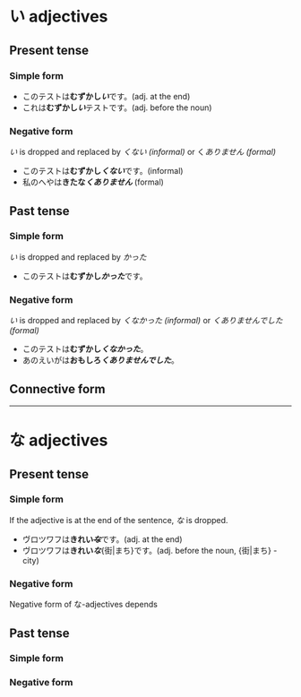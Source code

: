 # い adjectives

## Present tense

### Simple form
- このテストは**むずかし*い***です。(adj. at the end)
- これは**むずかし*い***テストです。(adj. before the noun)

### Negative form
*い* is dropped and replaced by *くない (informal)* or く*ありません (formal)* 　 
- このテストは**むずかし*くない***です。(informal)
- 私のへやは**きたな*くありません*** (formal)

## Past tense

### Simple form
*い* is dropped and replaced by *かった*
- このテストは**むずかし*かった***です。

### Negative form
*い* is dropped and replaced by *くなかった (informal)* or *くありませんでした (formal)*
- このテストは**むずかし*くなかった***。
- あのえいがは**おもしろ*くありませんでした***。

## Connective form

---

# な adjectives

## Present tense

### Simple form
If the adjective is at the end of the sentence, *な* is dropped.
- ヴロツワフは**きれい**~~***な***~~です。(adj. at the end)
- ヴロツワフは**きれい*な***{街|まち}です。(adj. before the noun, {街|まち} - city) 

### Negative form
Negative form of な-adjectives depends 

## Past tense

### Simple form

### Negative form
